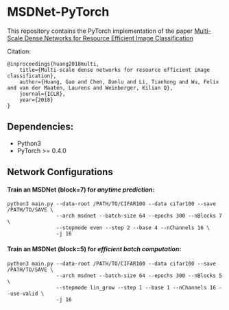 # MSDNet-PyTorch

This repository contains the PyTorch implementation of the paper [Multi-Scale Dense Networks for Resource Efficient Image Classification](https://arxiv.org/pdf/1703.09844.pdf)

Citation:

    @inproceedings{huang2018multi,
        title={Multi-scale dense networks for resource efficient image classification},
        author={Huang, Gao and Chen, Danlu and Li, Tianhong and Wu, Felix and van der Maaten, Laurens and Weinberger, Kilian Q},
        journal={ICLR},
        year={2018}
    }

## Dependencies:

+ Python3
+ PyTorch >= 0.4.0

## Network Configurations

#### Train an MSDNet (block=7) for *anytime prediction*: 

```
python3 main.py --data-root /PATH/TO/CIFAR100 --data cifar100 --save /PATH/TO/SAVE \
                --arch msdnet --batch-size 64 --epochs 300 --nBlocks 7 \
                --stepmode even --step 2 --base 4 --nChannels 16 \
                -j 16
```

#### Train an MSDNet (block=5) for *efficient batch computation*:

```
python3 main.py --data-root /PATH/TO/CIFAR100 --data cifar100 --save /PATH/TO/SAVE \
                --arch msdnet --batch-size 64 --epochs 300 --nBlocks 5 \
                --stepmode lin_grow --step 1 --base 1 --nChannels 16 --use-valid \
                -j 16
```